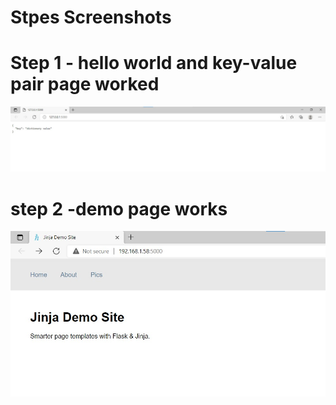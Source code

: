# Stpes Screenshots
# Step 1 - hello world and key-value pair page worked
![postman request output](screenshots/step_1_2.jpg)

# step 2 -demo page works
![postman request output](screenshots/step_2.jpg)
